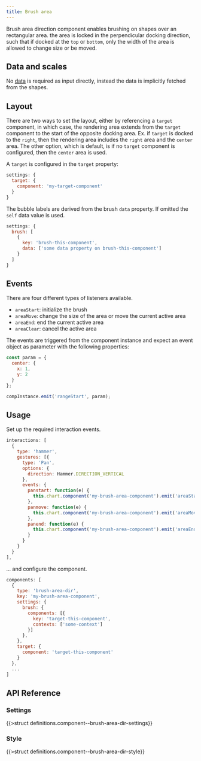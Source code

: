 ```yaml
---
title: Brush area
---
```


Brush area direction component enables brushing on shapes over an rectangular area. the area is locked in the perpendicular docking direction, such that if docked at the `top` or `bottom`, only the width of the area is allowed to change size or be moved.

## Data and scales

No [data](data.md) is required as input directly, instead the data is implicitly fetched from the shapes.

## Layout

There are two ways to set the layout, either by referencing a `target` component, in which case, the rendering area extends from the `target` component to the start of the opposite docking area. Ex. if `target` is docked to the `right`, then the rendering area includes the `right` area and the `center` area. The other option, which is default, is if no `target` component is configured, then the `center` area is used.

A `target` is configured in the `target` property:

```js
settings: {
  target: {
    component: 'my-target-component'
  }
}
```

The bubble labels are derived from the brush `data` property. If omitted the `self` data value is used.
```js
settings: {
  brush: [
    {
      key: 'brush-this-component',
      data: ['some data property on brush-this-component']
    }
  ]
}
```

## Events

There are four different types of listeners available.

* `areaStart`: initialize the brush
* `areaMove`: change the size of the area or move the current active area
* `areaEnd`: end the current active area
* `areaClear`: cancel the active area

The events are triggered from the component instance and expect an event object as parameter with the following properties:

```js
const param = {
  center: {
    x: 1,
    y: 2
  }
};

compInstance.emit('rangeStart', param);
```

## Usage

Set up the required interaction events.

```js
interactions: [
  {
    type: 'hammer',
    gestures: [{
      type: 'Pan',
      options: {
        direction: Hammer.DIRECTION_VERTICAL
      },
      events: {
        panstart: function(e) {
          this.chart.component('my-brush-area-component').emit('areaStart', e);
        },
        panmove: function(e) {
          this.chart.component('my-brush-area-component').emit('areaMove', e);
        },
        panend: function(e) {
          this.chart.component('my-brush-area-component').emit('areaEnd', e);
        }
      }
    }
  }
],
```

... and configure the component.

```js
components: [
  {
    type: 'brush-area-dir',
    key: 'my-brush-area-component',
    settings: {
      brush: {
        components: [{
          key: 'target-this-component',
          contexts: ['some-context']
        }]
      },
    },
    target: {
      component: 'target-this-component'
    }
  },
  ...
]
```

## API Reference

### Settings

{{>struct definitions.component--brush-area-dir-settings}}

### Style

{{>struct definitions.component--brush-area-dir-style}}